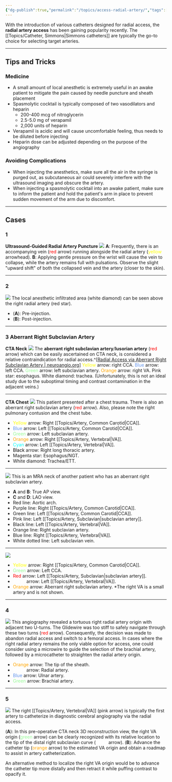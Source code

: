 ```yaml
---
{"dg-publish":true,"permalink":"/topics/access-radial-artery/","tags":["anatomy","artery","access"],"created":"2023-08-14T21:43:13.000-07:00","updated":"2024-03-22T12:30:26.506-07:00"}
---
```



With the introduction of various catheters designed for radial access, the **radial artery access** has been gaining popularity recently. The [[Topics/Catheter, Simmons\|Simmons catheters]] are typically the go-to choice for selecting target arteries.

---

## Tips and Tricks

### Medicine

- A small amount of local anesthetic is extremely useful in an awake patient to mitigate the pain caused by needle puncture and sheath placement
- Spasmolytic cocktail is typically composed of two vasodilators and heparin
	- 200-400 mcg of nitroglycerin
	- 2.5-5.0 mg of verapamil
	- 2,000 units of heparin
- Verapamil is acidic and will cause uncomfortable feeling, thus needs to be diluted before injecting
- Heparin dose can be adjusted depending on the purpose of the angiography

### Avoiding Complications

- When injecting the anesthetics, make sure all the air in the syringe is purged out, as subcutaneous air could severely interfere with the ultrasound imaging and obscure the artery.
- When injecting a spasmolytic cocktail into an awake patient, make sure to inform the patient and hold the patient's arm in place to prevent sudden movement of the arm due to discomfort.

---

## Cases

### 1

**Ultrasound-Guided Radial Artery Puncture**
![](https://i.imgur.com/3FvkGBB.png)
**A**: Frequently, there is an accompanying vein (<span style="color:red">red</span> arrow) running alongside the radial artery (<span style="color:yellow">yellow</span> arrowhead). 
**B**: Applying gentle pressure on the wrist will cause the vein to collapse, while the artery remains full with pulsations. Observe the slight "upward shift" of both the collapsed vein and the artery (closer to the skin).

---

### 2

![](https://i.imgur.com/hOmu2Ke.jpg)
The local anesthetic infiltrated area (white diamond) can be seen above the right radial artery (red star).

- (**A**): Pre-injection. 
- (**B**): Post-injection. 

---

### 3 Aberrant Right Subclavian Artery

**CTA Neck**
![](https://i.imgur.com/CVxdMX9.jpg)
The **aberrant right subclavian artery**/**lusorian artery** (<span style="color:red">red</span> arrow) which can be easily ascertained on CTA neck, is considered a relative contraindication for radial access.^[[Radial Access via Aberrant Right Subclavian Artery | neuroangio.org](https://neuroangio.org/sample-page/case-archives/radial-access-via-aberrant-right-subclavian-artery/)] <span style="color:yellow">Yellow</span> arrow: right CCA. <span style="color:cornflowerblue">Blue</span> arrow: left CCA. <span style="color:palegreen">Green</span> arrow: left subclavian artery. <span style="color:orange">Orange</span> arrow: right VA. Pink star: esophagus. White diamond: trachea. (Unfortunately, this is not an ideal study due to the suboptimal timing and contrast contamination in the adjacent veins.)

---

**CTA Chest**
![](https://i.imgur.com/f5ZB1F7.png)
This patient presented after a chest trauma. There is also an aberrant right subclavian artery (<span style="color:red">red</span> arrow). Also, please note the right pulmonary contusion and the chest tube.

- <span style="color:yellow">Yellow</span> arrow: Right [[Topics/Artery, Common Carotid\|CCA]]. 
- <span style="color:cornflowerblue">Blue</span> arrow: Left [[Topics/Artery, Common Carotid\|CCA]]. 
- <span style="color:palegreen">Green</span> arrow: Left subclavian artery. 
- <span style="color:orange">Orange</span> arrow: Right [[Topics/Artery, Vertebral\|VA]]. 
- <span style="color:cyan">Cyan</span> arrow: Left [[Topics/Artery, Vertebral\|VA]]. 
- <span style="color:black">Black</span> arrow: Right long thoracic artery. 
- Magenta star: Esophagus/NGT. 
- White diamond: Trachea/ETT. 

---

![](https://i.imgur.com/uHCQIbv.jpg)
This is an MRA neck of another patient who has an aberrant right subclavian artery.

- **A** and **B**: True AP view.
- **C** and **D**: LAO view.
- Red line: Aortic arch.
- Purple line: Right [[Topics/Artery, Common Carotid\|CCA]].
- Green line: Left [[Topics/Artery, Common Carotid\|CCA]].
- Pink line: Left [[Topics/Artery, Subclavian\|subclavian artery]].
- Black line: Left [[Topics/Artery, Vertebral\|VA]].
- Orange line: Right subclavian artery.
- Blue line: Right [[Topics/Artery, Vertebral\|VA]].
- White dotted line: Left subclavian vein.

---

![](https://i.imgur.com/olZlWpO.jpeg)
- <span style="color: yellow">Yellow</span> arrow: Right [[Topics/Artery, Common Carotid\|CCA]].
- <span style="color: palegreen">Green</span> arrow: Left CCA.
- <span style="color: red">Red</span> arrow: Left [[Topics/Artery, Subclavian\|subclavian artery]].
- <span style="color: white">White</span> arrow: Left [[Topics/Artery, Vertebral\|VA]].
- <span style="color: orange">Orange</span> arrow: Aberrant right subclavian artery.
\*The right VA is a small artery and is not shown.

---

### 4

![](https://i.imgur.com/VYISHHZ.jpg)
This angiography revealed a tortuous right radial artery origin with adjacent two U-turns. The Glidewire was too stiff to safely navigate through these two turns (<span style="color:red">red</span> arrow). Consequently, the decision was made to abandon radial access and switch to a femoral access. In cases where the right radial artery remains the only viable option for access, one could consider using a microwire to guide the selection of the brachial artery, followed by a microcatheter to straighten the radial artery origin. 

- <span style="color:orange">Orange</span> arrow: The tip of the sheath.
- <span style="color:white">White</span> arrow: Radial artery.
- <span style="color:cornflowerblue">Blue</span> arrow: Ulnar artery.
- <span style="color:palegreen">Green</span> arrow: Brachial artery.

---

### 5

![](https://i.imgur.com/ai1kM80.jpg)
The right [[Topics/Artery, Vertebral\|VA]] (pink arrow) is typically the first artery to catheterize in diagnostic cerebral angiography via the radial access.

(**A**): In this pre-operative CTA neck 3D reconstruction view, the right VA origin (<span style="color:palegreen">green</span> arrow) can be clearly recognized with its relative location to the tip of the distal right subclavian curve (<span style="color:white">white</span> arrow).
(**B**): Advance the catheter tip (<span style="color:orange">orange</span> arrow) to the estimated VA origin and obtain a roadmap to assist in artery catheterization.

An alternative method to localize the right VA origin would be to advance the catheter tip more distally and then retract it while puffing contrast to opacify it.
